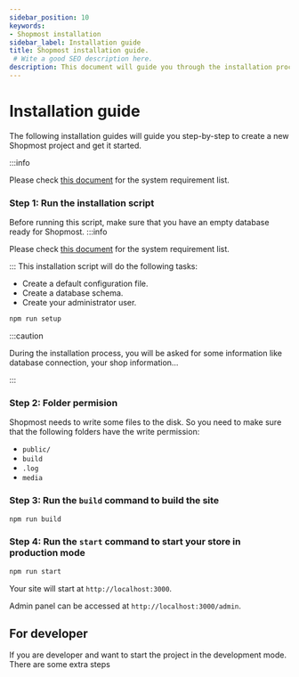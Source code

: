 ```yaml
---
sidebar_position: 10
keywords:
- Shopmost installation
sidebar_label: Installation guide
title: Shopmost installation guide.
 # Wite a good SEO description here.
description: This document will guide you through the installation process of Shopmost. The quick installation guide is also available to help you install Shopmost template quickly.
---
```


# Installation guide

The following installation guides will guide you step-by-step to create a new Shopmost project and get it started.

:::info

Please check [this document](/docs/getting-started/system-requirements) for the system requirement list.

### Step 1: Run the installation script

Before running this script, make sure that you have an empty database ready for Shopmost.
:::info

Please check [this document](/docs/getting-started/system-requirements) for the system requirement list.

:::
This installation script will do the following tasks:

- Create a default configuration file.
- Create a database schema.
- Create your administrator user.

```js title="Installation script"
npm run setup
```

:::caution

During the installation process, you will be asked for some information like database connection, your shop information…

:::

### Step 2: Folder permision

Shopmost needs to write some files to the disk. So you need to make sure that the following folders have the write permission:

- `public/`
- `build`
- `.log`
- `media`

### Step 3: Run the `build` command to build the site

```js title="Build the site"
npm run build
```

### Step 4: Run the `start` command to start your store in production mode

```js title="Start the site"
npm run start
```

Your site will start at `http://localhost:3000`.

Admin panel can be accessed at `http://localhost:3000/admin`.

## For developer

If you are developer and want to start the project in the development mode. There are some extra steps
